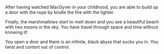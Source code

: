 After having watched MacGyver in your childhood, you are able to build up a door with the rope by kindle the fire
with the lighter.

Finally, the marshmallows start to melt down and you see a beautiful beach with two moons in the sky. You have travel through space and time without knowing it!

You open a door and there is an infinite, black abyss that sucks you in. You twist and contort out of control.
